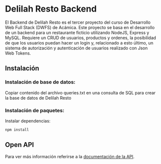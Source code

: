 # Delilah Resto Backend

El Backend de Delilah Resto es el tercer proyecto del curso de Desarrollo Web Full Stack (DWFS) de Acámica. 
Este proyecto se basa en el desarrollo de un backend para un restaurante ficticio utilizando NodeJS, Express y MySQL. Requiere un CRUD de usuarios, productos y ordenes, la posibilidad de que los usuarios puedan hacer un login y, relacionado a esto último, un sistema de autorización y autenticación de usuarios realizado con Json Web Tokens. 

## Instalación
### Instalación de base de datos:
Copiar contenido del archivo queries.txt en una consulta de SQL para crear la base de datos de Delilah Resto

### Instalación de paquetes:
Instalar dependencias:

```bash
npm install
```


## Open API
Para ver más información referirse a la [documentación de la API](https://swagger.io/).
